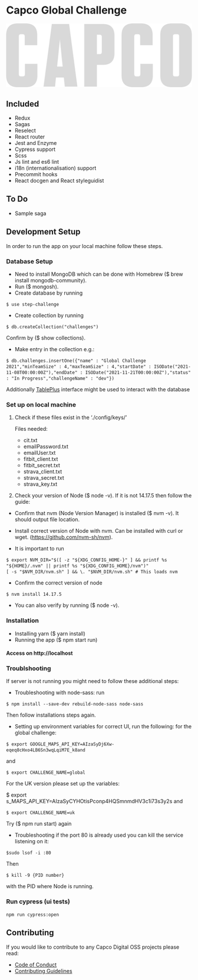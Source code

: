 # Capco Global Challenge
 
![Capco](https://github.com/capcodigital/.github/blob/master/assets/capco_logo.jpg)

## Included

* Redux
* Sagas
* Reselect
* React router
* Jest and Enzyme
* Cypress support
* Scss
* Js lint and es6 lint
* i18n (internationalisation) support
* Precommit hooks
* React docgen and React styleguidist

## To Do

* Sample saga

## Development Setup

 In order to run the app on your local machine follow these steps. 

 ### Database Setup

 - Need to install MongoDB which can be done with Homebrew ($ brew install mongodb-community). 
 - Run ($ mongosh).
 - Create database by running 
 ```
 $ use step-challenge
 ```
 - Create collection by running 
 ```
 $ db.createCollection("challenges")
 ```
Confirm by ($ show collections).

 - Make entry in the collection e.g.:
  ```
 $ db.challenges.insertOne({"name" : "Global Challenge 2021","minTeamSize" : 4,"maxTeamSize" : 4,"startDate" : ISODate("2021-11-08T00:00:00Z"),"endDate" : ISODate("2021-11-21T00:00:00Z"),"status" : "In Progress","challengeName" : "dev"})
```

 Additionally [TablePlus](https://tableplus.com) interface might be used to interact with the database 

### Set up on local machine
 
1.	Check if these files exist in the  ‘./config/keys/’

    Files needed: 
    -	cit.txt
    -   emailPassword.txt
    -	emailUser.txt
    -	fitbit_client.txt
    -   fitbit_secret.txt
    -	strava_client.txt
    -	strava_secret.txt
    -	strava_key.txt

2.	Check your version of Node ($ node -v). If it is not 14.17.5 then follow the guide:

- Confirm that nvm (Node Version Manager) is installed ($ nvm -v). It should output file location. 

- Install correct version of Node with nvm. Can be installed with curl or wget. (https://github.com/nvm-sh/nvm).  

- It is important to run 

```
$ export NVM_DIR="$([ -z "${XDG_CONFIG_HOME-}" ] && printf %s "${HOME}/.nvm" || printf %s "${XDG_CONFIG_HOME}/nvm")"
[ -s "$NVM_DIR/nvm.sh" ] && \. "$NVM_DIR/nvm.sh" # This loads nvm
```
- Confirm the correct version of node 
```
$ nvm install 14.17.5
```
- You can also verify by running ($ node -v).




### Installation

* Installing yarn ($ yarn install)
* Running the app ($ npm start run)

#### Access on http://localhost


### Troublshooting

If server is not running you might need to follow these additional steps: 

* Troubleshooting with node-sass: run 
```
$ npm install --save-dev rebuild-node-sass node-sass
```

Then follow installations steps again.

* Setting up environment variables for correct UI, run the following: 
for the global challenge: 
```
$ export GOOGLE_MAPS_API_KEY=AIzaSyDj6Xw-eqeq8cHxo4LB6Sn3wqLqiM7E_k8and
```
and

```
$ export CHALLENGE_NAME=global
```
For the UK version please set up the variables: 

$ export  s_MAPS_API_KEY=AIzaSyCYHOtisPconp4HQSmnmdHV3c1i73s3y2s
and 
```
$ export CHALLENGE_NAME=uk
```

Try ($ npm run start) again
 
* Troubleshooting if the port 80 is already used you can kill the service listening on it: 

```
$sudo lsof -i :80
```
Then 
```
$ kill -9 {PID number}
```
with the PID where Node is running.


### Run cypress (ui tests)

```
npm run cypress:open
```

## Contributing
 
If you would like to contribute to any Capco Digital OSS projects please read:
 
* [Code of Conduct](https://github.com/capcodigital/.github/blob/master/CODE_OF_CONDUCT.md)
* [Contributing Guidelines](https://github.com/capcodigital/.github/blob/master/CONTRIBUTING.md)
